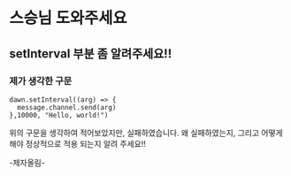 # 스승님 도와주세요

## setInterval 부분 좀 알려주세요!!

### 제가 생각한 구문
```
dawn.setInterval((arg) => {
  message.channel.send(arg)
},10000, "Hello, world!")
```
위의 구문을 생각하여 적어보았지만, 실패하였습니다.
왜 실패하였는지, 그리고 어떻게 해야 정상적으로 적용 되는지 알려 주세요!!

-제자올림-